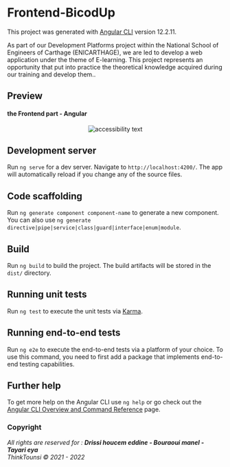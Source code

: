 
# Frontend-BicodUp


This project was generated with [Angular CLI](https://github.com/angular/angular-cli) version 12.2.11.

As part of our Development Platforms project within the National School of Engineers of Carthage (ENICARTHAGE), we are led to develop a web application under the theme of E-learning. This project represents an opportunity that put into practice the theoretical knowledge acquired during our training and develop them..

## Preview
#### the Frontend part - Angular
<p align="center">
  <img src="https://i.imgur.com/ewbKcWU.png"  alt="accessibility text">
</p>

## Development server

Run `ng serve` for a dev server. Navigate to `http://localhost:4200/`. The app will automatically reload if you change any of the source files.

## Code scaffolding

Run `ng generate component component-name` to generate a new component. You can also use `ng generate directive|pipe|service|class|guard|interface|enum|module`.

## Build

Run `ng build` to build the project. The build artifacts will be stored in the `dist/` directory.

## Running unit tests

Run `ng test` to execute the unit tests via [Karma](https://karma-runner.github.io).

## Running end-to-end tests

Run `ng e2e` to execute the end-to-end tests via a platform of your choice. To use this command, you need to first add a package that implements end-to-end testing capabilities.

## Further help

To get more help on the Angular CLI use `ng help` or go check out the [Angular CLI Overview and Command Reference](https://angular.io/cli) page.

### Copyright
<i>All rights are reserved for : <b >Drissi houcem eddine - Bouraoui manel - Tayari eya </b> </i>
<br>
<i>ThinkTounsi © 2021 - 2022</i>
